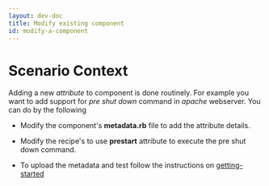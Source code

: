 ```yaml
---
layout: dev-doc
title: Modify existing component
id: modify-a-component
---
```


# Scenario Context

Adding a new *attribute* to component is done routinely. For example you want to add support for *pre shut down* command in *apache* webserver.  You can do by the following

* Modify the component's **metadata.rb** file to add the attribute details.
* Modify the recipe's to use **prestart** attribute to execute the pre shut down command.

* To upload the metadata and test follow the instructions on <a href="/developer/getting-started/index.html">getting-started</a>
